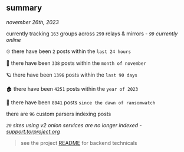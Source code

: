 
## summary
_november 26th, 2023_

currently tracking `163` groups across `299` relays & mirrors - _`99` currently online_

⏲ there have been `2` posts within the `last 24 hours`

🦈 there have been `338` posts within the `month of november`

🪐 there have been `1396` posts within the `last 90 days`

🏚 there have been `4251` posts within the `year of 2023`

🦕 there have been `8941` posts `since the dawn of ransomwatch`

there are `96` custom parsers indexing posts

_`20` sites using v2 onion services are no longer indexed - [support.torproject.org](https://support.torproject.org/onionservices/v2-deprecation/)_

> see the project [README](https://github.com/joshhighet/ransomwatch#ransomwatch--) for backend technicals
